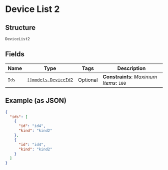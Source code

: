 
# Device List 2

## Structure

`DeviceList2`

## Fields

| Name | Type | Tags | Description |
|  --- | --- | --- | --- |
| `Ids` | [`[]models.DeviceId2`](../../doc/models/device-id-2.md) | Optional | **Constraints**: *Maximum Items*: `100` |

## Example (as JSON)

```json
{
  "ids": [
    {
      "id": "id4",
      "kind": "kind2"
    },
    {
      "id": "id4",
      "kind": "kind2"
    }
  ]
}
```

